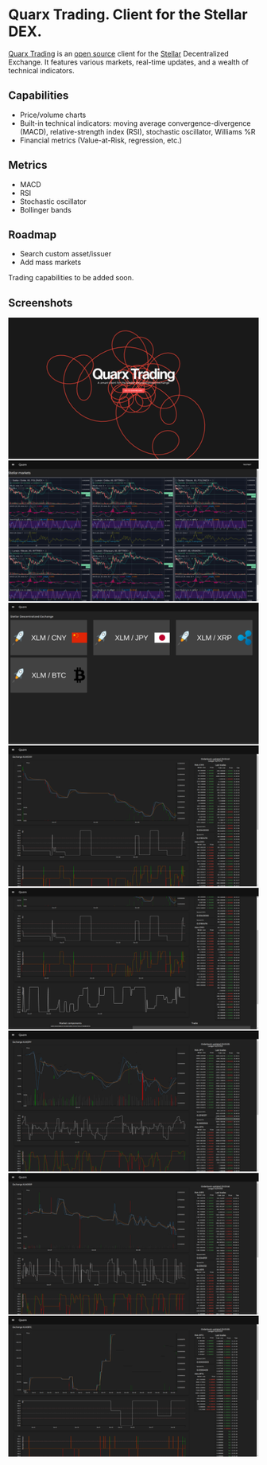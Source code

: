 # Quarx Trading. Client for the Stellar DEX.

[Quarx Trading](http://quarx.space) is an [open source](https://github.com/etale-cohomology/quarx-trading) client for the [Stellar](https://www.stellar.org/) Decentralized Exchange. It features various markets, real-time updates, and a wealth of technical indicators.

## Capabilities

- Price/volume charts
- Built-in technical indicators: moving average convergence-divergence (MACD), relative-strength index (RSI), stochastic oscillator, Williams %R
- Financial metrics (Value-at-Risk, regression, etc.)

## Metrics

- MACD
- RSI
- Stochastic oscillator
- Bollinger bands

## Roadmap

- Search custom asset/issuer
- Add mass markets

Trading capabilities to be added soon.
<!-- It operates on the testnet until further testing is complete. -->

## Screenshots

![](/screenshots/00.png)
![](/screenshots/01.png)
![](/screenshots/02.png)
![](/screenshots/03.png)
![](/screenshots/04.png)
![](/screenshots/05.png)
![](/screenshots/06.png)
![](/screenshots/07.png)
